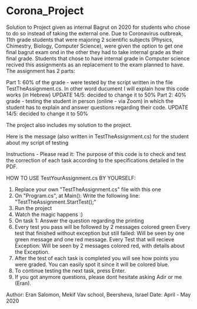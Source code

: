 # Corona_Project
Solution to Project given as internal Bagrut on 2020 for students who chose to do so instead of taking the external one.
Due to Coronavirus outbreak, 11th grade students that were majoring 2 scientific subjects (Physics, Chimestry, Biology, Computer Science), were given the option to get one final bagrut exam ond in the other they had to take internal grade as their final grade.
Students that chose to have internal grade in Computer science recived this assignments as an replacement to the exam planned to have. The assignment has 2 parts:

Part 1: 60% of the grade - were tested by the script written in the file TestTheAssignment.cs. In other word ducument I will explain how this code works (in Hebrew)
UPDATE 14/5: decided to change it to 50%
Part 2: 40% grade - testing the student in person (online - via Zoom) in which the student has to explain and answer questions regarding their code.
UPDATE 14/5: decided to change it to 50%

The project also includes my solution to the project.

Here is the message (also written in TestTheAssignment.cs) for the student about my script of testing

Instructions - Please read it:
The purpose of this code is to check and test
the correction of each task according to the
specifications detailed in the PDF.

HOW TO USE TestYourAssignment.cs BY YOURSELF:
1. Replace your own "TestTheAssignment.cs" file with this one
2. On "Program.cs", at Main(): Write the following line:
   "TestTheAssignment.StartTest();"
3. Run the project
4. Watch the magic happens :)
5. On task 1: Answer the question regarding the printing 
6. Every test you pass will be followed by 2 messages colored green
   Every test that finished without exception but still failed:
         Will be seen by one green message and one red message.
   Every Test that will recieve Exception:
         Will be seen by 2 messages colored red, with details about the Exception.
7. After the test of each task is completed you will see how points you were graded.
    You can easily spot it since it will be colored blue.
8. To continue testing the next task, press Enter.
9. If you got anymore questions, please dont hesitate asking Adir or me (Eran).

Author: Eran Salomon, Mekif Vav school, Beersheva, Israel
Date: April - May 2020
